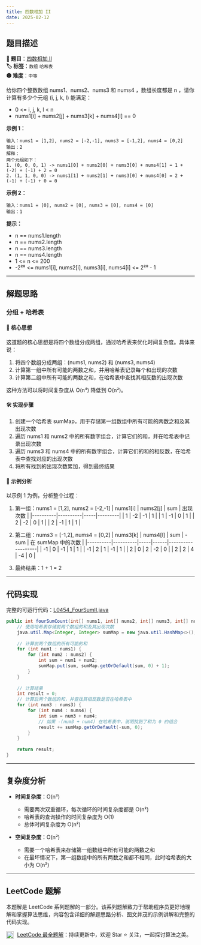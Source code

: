 ```yaml
---
title: 四数相加 II
date: 2025-02-12
---
```


## 题目描述

**🔗 题目**：[四数相加 II](https://leetcode.cn/problems/4sum-ii/)  
**🏷️ 标签**：`数组` `哈希表`  
**🟡 难度**：`中等`  

给你四个整数数组 nums1、nums2、nums3 和 nums4 ，数组长度都是 n ，请你计算有多少个元组 (i, j, k, l) 能满足：

* 0 <= i, j, k, l < n
* nums1[i] + nums2[j] + nums3[k] + nums4[l] == 0

**示例 1：**
```
输入：nums1 = [1,2], nums2 = [-2,-1], nums3 = [-1,2], nums4 = [0,2]
输出：2
解释：
两个元组如下：
1. (0, 0, 0, 1) -> nums1[0] + nums2[0] + nums3[0] + nums4[1] = 1 + (-2) + (-1) + 2 = 0
2. (1, 1, 0, 0) -> nums1[1] + nums2[1] + nums3[0] + nums4[0] = 2 + (-1) + (-1) + 0 = 0
```

**示例 2：**
```
输入：nums1 = [0], nums2 = [0], nums3 = [0], nums4 = [0]
输出：1
```

**提示：**
* n == nums1.length
* n == nums2.length
* n == nums3.length
* n == nums4.length
* 1 <= n <= 200
* -2²⁸ <= nums1[i], nums2[i], nums3[i], nums4[i] <= 2²⁸ - 1

---

## 解题思路

### 分组 + 哈希表

#### 📝 核心思想

这道题的核心思想是将四个数组分成两组，通过哈希表来优化时间复杂度。具体来说：

1. 将四个数组分成两组：(nums1, nums2) 和 (nums3, nums4)
2. 计算第一组中所有可能的两数之和，并用哈希表记录每个和出现的次数
3. 计算第二组中所有可能的两数之和，在哈希表中查找其相反数的出现次数

这种方法可以将时间复杂度从 O(n⁴) 降低到 O(n²)。

#### 🛠️ 实现步骤

1. 创建一个哈希表 sumMap，用于存储第一组数组中所有可能的两数之和及其出现次数
2. 遍历 nums1 和 nums2 中的所有数字组合，计算它们的和，并在哈希表中记录出现次数
3. 遍历 nums3 和 nums4 中的所有数字组合，计算它们的和的相反数，在哈希表中查找对应的出现次数
4. 将所有找到的出现次数累加，得到最终结果

#### 🧩 示例分析

以示例 1 为例，分析整个过程：

1. 第一组：nums1 = [1,2], nums2 = [-2,-1]
   | nums1[i] | nums2[j] | sum | 出现次数 |
   |----------|----------|-----|---------|
   | 1        | -2       | -1  | 1       |
   | 1        | -1       | 0   | 1       |
   | 2        | -2       | 0   | 1       |
   | 2        | -1       | 1   | 1       |

2. 第二组：nums3 = [-1,2], nums4 = [0,2]
   | nums3[k] | nums4[l] | sum | -sum | 在 sumMap 中的次数 |
   |----------|----------|-----|------|-------------------|
   | -1       | 0        | -1  | 1    | 1                |
   | -1       | 2        | 1   | -1   | 1                |
   | 2        | 0        | 2   | -2   | 0                |
   | 2        | 2        | 4   | -4   | 0                |

3. 最终结果：1 + 1 = 2

---

## 代码实现

完整的可运行代码：[L0454_FourSumII.java](../src/main/java/L0454_FourSumII.java)

```java
public int fourSumCount(int[] nums1, int[] nums2, int[] nums3, int[] nums4) {
    // 使用哈希表存储前两个数组的和及其出现次数
    java.util.Map<Integer, Integer> sumMap = new java.util.HashMap<>();
    
    // 计算前两个数组的所有可能的和
    for (int num1 : nums1) {
        for (int num2 : nums2) {
            int sum = num1 + num2;
            sumMap.put(sum, sumMap.getOrDefault(sum, 0) + 1);
        }
    }
    
    // 计算结果
    int result = 0;
    // 计算后两个数组的和，并查找其相反数是否在哈希表中
    for (int num3 : nums3) {
        for (int num4 : nums4) {
            int sum = num3 + num4;
            // 如果 -(num3 + num4) 在哈希表中，说明找到了和为 0 的组合
            result += sumMap.getOrDefault(-sum, 0);
        }
    }
    
    return result;
}
```

---

## 复杂度分析

- **时间复杂度**：O(n²)
  - 需要两次双重循环，每次循环的时间复杂度都是 O(n²)
  - 哈希表的查询操作的时间复杂度为 O(1)
  - 总体时间复杂度为 O(n²)

- **空间复杂度**：O(n²)
  - 需要一个哈希表来存储第一组数组中所有可能的两数之和
  - 在最坏情况下，第一组数组中的所有两数之和都不相同，此时哈希表的大小为 O(n²)

---

## LeetCode 题解

本题解是 LeetCode 系列题解的一部分。该系列题解致力于帮助程序员更好地理解和掌握算法思维，内容包含详细的解题思路分析、图文并茂的示例讲解和完整的代码实现。

<img src="https://github.githubassets.com/images/modules/logos_page/GitHub-Mark.png" alt="GitHub" width="20" style="vertical-align: middle; margin-right: 5px"> [LeetCode 最全题解](https://github.com/LjyYano/LeetCode)：持续更新中，欢迎 Star ⭐️ 关注，一起探讨算法之美。 